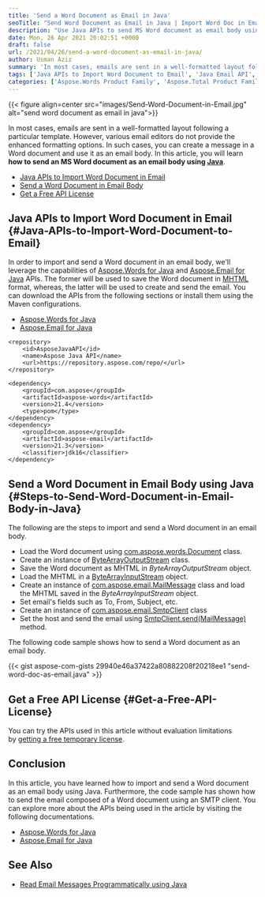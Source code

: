 ```yaml
---
title: 'Send a Word Document as Email in Java'
seoTitle: "Send Word Document as Email in Java | Import Word Doc in Email Body"
description: "Use Java APIs to send MS Word document as email body using Java. Import content from Word document into email body within Java applications."
date: Mon, 26 Apr 2021 20:02:51 +0000
draft: false
url: /2021/04/26/send-a-word-document-as-email-in-java/
author: Usman Aziz
summary: 'In most cases, emails are sent in a well-formatted layout following a particular template. However, various email editors do not provide the enhanced formatting options. In such cases, you can create a message in a Word document and use it as an email body. In this article, you will learn **how to send an MS Word document as an email body using Java**.'
tags: ['Java APIs to Import Word Document to Email', 'Java Email API', 'Java Word API', 'Send Word Document in Email Body in Java']
categories: ['Aspose.Words Product Family', 'Aspose.Total Product Family', 'Aspose.Email Product Family']
---
```




{{< figure align=center src="images/Send-Word-Document-in-Email.jpg" alt="send word document as email in java">}}


In most cases, emails are sent in a well-formatted layout following a particular template. However, various email editors do not provide the enhanced formatting options. In such cases, you can create a message in a Word document and use it as an email body. In this article, you will learn **how to send an MS Word document as an email body using [Java][1]**.

*   [Java APIs to Import Word Document in Email][2]
*   [Send a Word Document in Email Body][3]
*   [Get a Free API License][4]

## Java APIs to Import Word Document in Email {#Java-APIs-to-Import-Word-Document-to-Email}

In order to import and send a Word document in an email body, we'll leverage the capabilities of [Aspose.Words for Java][5] and [Aspose.Email for Java][6] APIs. The former will be used to save the Word document in [MHTML][7] format, whereas, the latter will be used to create and send the email. You can download the APIs from the following sections or install them using the Maven configurations.

*   [Aspose.Words for Java][8]
*   [Aspose.Email for Java][9]

```
<repository>
    <id>AsposeJavaAPI</id>
    <name>Aspose Java API</name>
    <url>https://repository.aspose.com/repo/</url>
</repository>
```
```
<dependency>
    <groupId>com.aspose</groupId>
    <artifactId>aspose-words</artifactId>
    <version>21.4</version>
    <type>pom</type>
</dependency>
<dependency>
    <groupId>com.aspose</groupId>
    <artifactId>aspose-email</artifactId>
    <version>21.3</version>
    <classifier>jdk16</classifier>
</dependency> 
```

## Send a Word Document in Email Body using Java {#Steps-to-Send-Word-Document-in-Email-Body-in-Java}

The following are the steps to import and send a Word document in an email body.

*   Load the Word document using [com.aspose.words.Document][10] class.
*   Create an instance of [ByteArrayOutputStream][11] class.
*   Save the Word document as MHTML in _ByteArrayOutputStream_ object.
*   Load the MHTML in a [ByteArrayInputStream][12] object.
*   Create an instance of [com.aspose.email.MailMessage][13] class and load the MHTML saved in the _ByteArrayInputStream_ object.
*   Set email's fields such as To, From, Subject, etc.
*   Create an instance of [com.aspose.email.SmtpClient][14] class
*   Set the host and send the email using [SmtpClient.send(MailMessage)][15] method.

The following code sample shows how to send a Word document as an email body.

{{< gist aspose-com-gists 29940e46a37422a80882208f20218ee1 "send-word-doc-as-email.java" >}}

## Get a Free API License {#Get-a-Free-API-License}

You can try the APIs used in this article without evaluation limitations by [getting a free temporary license][16].

## Conclusion

In this article, you have learned how to import and send a Word document as an email body using Java. Furthermore, the code sample has shown how to send the email composed of a Word document using an SMTP client. You can explore more about the APIs being used in the article by visiting the following documentations.

*   [Aspose.Words for Java][17]
*   [Aspose.Email for Java][18]

## See Also

*   [Read Email Messages Programmatically using Java][19]




[1]: https://docs.fileformat.com/programming/java/
[2]: #Java-APIs-to-Import-Word-Document-to-Email
[3]: #Steps-to-Send-Word-Document-in-Email-Body-in-Java
[4]: #Get-a-Free-API-License
[5]: https://products.aspose.com/words/java
[6]: https://products.aspose.com/email/java
[7]: https://docs.fileformat.com/web/mhtml/
[8]: https://downloads.aspose.com/words/java
[9]: https://downloads.aspose.com/email/java
[10]: https://apireference.aspose.com/words/java/com.aspose.words/Document
[11]: https://docs.oracle.com/javase/7/docs/api/java/io/ByteArrayOutputStream.html
[12]: https://docs.oracle.com/javase/7/docs/api/java/io/ByteArrayInputStream.html
[13]: https://apireference.aspose.com/email/java/com.aspose.email/MailMessage
[14]: https://apireference.aspose.com/email/java/com.aspose.email/SmtpClient
[15]: https://apireference.aspose.com/email/java/com.aspose.email/SmtpClient#send(com.aspose.email.MailMessage)
[16]: https://purchase.aspose.com/temporary-license
[17]: https://docs.aspose.com/words/java
[18]: https://docs.aspose.com/email/java
[19]: https://blog.aspose.com/2021/04/12/read-email-messages-programmatically-using-java/





